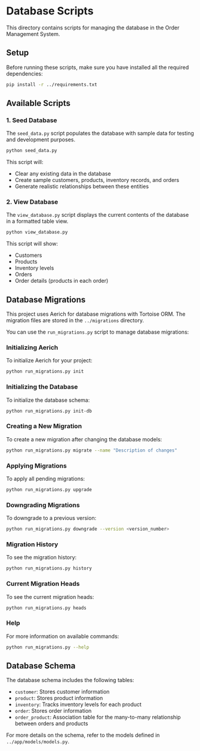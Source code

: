 # Database Scripts

This directory contains scripts for managing the database in the Order Management System.

## Setup

Before running these scripts, make sure you have installed all the required dependencies:

```bash
pip install -r ../requirements.txt
```

## Available Scripts

### 1. Seed Database

The `seed_data.py` script populates the database with sample data for testing and development purposes.

```bash
python seed_data.py
```

This script will:
- Clear any existing data in the database
- Create sample customers, products, inventory records, and orders
- Generate realistic relationships between these entities

### 2. View Database

The `view_database.py` script displays the current contents of the database in a formatted table view.

```bash
python view_database.py
```

This script will show:
- Customers
- Products
- Inventory levels
- Orders
- Order details (products in each order)

## Database Migrations

This project uses Aerich for database migrations with Tortoise ORM. The migration files are stored in the `../migrations` directory.

You can use the `run_migrations.py` script to manage database migrations:

### Initializing Aerich

To initialize Aerich for your project:

```bash
python run_migrations.py init
```

### Initializing the Database

To initialize the database schema:

```bash
python run_migrations.py init-db
```

### Creating a New Migration

To create a new migration after changing the database models:

```bash
python run_migrations.py migrate --name "Description of changes"
```

### Applying Migrations

To apply all pending migrations:

```bash
python run_migrations.py upgrade
```

### Downgrading Migrations

To downgrade to a previous version:

```bash
python run_migrations.py downgrade --version <version_number>
```

### Migration History

To see the migration history:

```bash
python run_migrations.py history
```

### Current Migration Heads

To see the current migration heads:

```bash
python run_migrations.py heads
```

### Help

For more information on available commands:

```bash
python run_migrations.py --help
```

## Database Schema

The database schema includes the following tables:

- `customer`: Stores customer information
- `product`: Stores product information
- `inventory`: Tracks inventory levels for each product
- `order`: Stores order information
- `order_product`: Association table for the many-to-many relationship between orders and products

For more details on the schema, refer to the models defined in `../app/models/models.py`.
